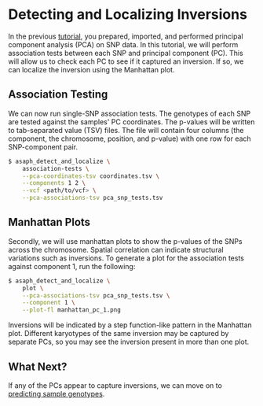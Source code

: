 # Detecting and Localizing Inversions

In the previous [tutorial](pca.md), you prepared, imported, and performed principal component analysis (PCA) on SNP data.  In this tutorial, we will perform association tests between each SNP and principal component (PC).  This will allow us to check each PC to see if it captured an inversion.  If so, we can localize the inversion using the Manhattan plot.

## Association Testing
We can now run single-SNP association tests.  The genotypes of each SNP are tested against the samples' PC coordinates.  The p-values will be written to tab-separated value (TSV) files.  The file will contain four columns (the component, the chromosome, position, and p-value) with one row for each SNP-component pair.

```bash
$ asaph_detect_and_localize \
    association-tests \
    --pca-coordinates-tsv coordinates.tsv \
    --components 1 2 \
	--vcf <path/to/vcf> \
	--pca-associations-tsv pca_snp_tests.tsv
```
## Manhattan Plots
Secondly, we will use manhattan plots to show the p-values of the SNPs across the chromosome.  Spatial correlation can indicate structural variations such as inversions.  To generate a plot for the association tests against component 1, run the following:

```bash
$ asaph_detect_and_localize \
    plot \
    --pca-associations-tsv pca_snp_tests.tsv \
	--component 1 \
    --plot-fl manhattan_pc_1.png
```

Inversions will be indicated by a step function-like pattern in the Manhattan plot.  Different karyotypes of the same inversion may be captured by separate PCs, so you may see the inversion present in more than one plot.

## What Next?
If any of the PCs appear to capture inversions, we can move on to [predicting sample genotypes](genotyping-inversions.md).
